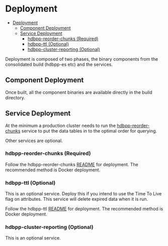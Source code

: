 # Deployment

- [Deployment](#Deployment)
  - [Component Deployment](#Component-Deployment)
  - [Service Deployment](#Service-Deployment)
    - [hdbpp-reorder-chunks (Required)](#hdbpp-reorder-chunks-Required)
    - [hdbpp-ttl (Optional)](#hdbpp-ttl-Optional)
    - [hdbpp-cluster-reporting (Optional)](#hdbpp-cluster-reporting-Optional)

Deployment is composed of two phases, the binary components from the consolidated build (hdbpp-es etc) and the services.

## Component Deployment

Once built, all the component binaries are available directly in the build directory.


## Service Deployment

At the minimum a production cluster needs to run the [hdbpp-reorder-chunks](../service/hdbpp-reorder-chunks/README.md) service to put the data tables in to the optimal order for querying.

Other services are optional.

### hdbpp-reorder-chunks (Required)

Follow the hdbpp-reorder-chunks [README](../service/hdbpp-reorder-chunks/README.md) for deployment. The recommended method is Docker deployment.

### hdbpp-ttl (Optional)

This is an optional service. Deploy this if you intend to use the Time To Live flag on attributes. This service will delete expired data when it is run.

Follow the hdbpp-ttl [README](../service/hdbpp-ttl/README.md) for deployment. The recommended method is Docker deployment.

### hdbpp-cluster-reporting (Optional)

This is an optional service. 